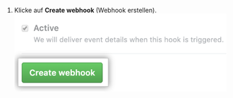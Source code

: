 1. Klicke auf **Create webhook** (Webhook erstellen). ![Schaltfläche „Create webhook" (Webhook erstellen) in der Webhook-Seitenleiste](/assets/images/help/sponsors/create-webhook-sponsors-button.png)
